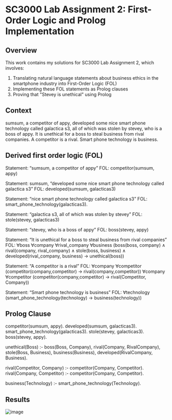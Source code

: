 # SC3000 Lab Assignment 2: First-Order Logic and Prolog Implementation

## Overview  
This work contains my solutions for SC3000 Lab Assignment 2, which involves:  
1. Translating natural language statements about business ethics in the smartphone industry into First-Order Logic (FOL)  
2. Implementing these FOL statements as Prolog clauses  
3. Proving that "Stevey is unethical" using Prolog

## Context
sumsum, a competitor of appy, developed some nice smart phone technology called galactica
s3, all of which was stolen by stevey, who is a boss of appy. It is unethical for a boss to steal 
business from rival companies. A competitor is a rival. Smart phone technology is business. 

## Derived first order logic (FOL)
Statement: “sumsum, a competitor of appy”
FOL: competitor(sumsum, appy)

Statement: sumsum, “developed some nice smart phone technology called galactica s3”
FOL: developed(sumsum, galacticas3)

Statement: “nice smart phone technology called galactica s3”
FOL: smart_phone_technology(galacticas3).

Statement: “galactica s3, all of which was stolen by stevey”
FOL: stole(stevey, galacticas3)

Statement: “stevey, who is a boss of appy”
FOL: boss(stevey, appy)

Statement: “It is unethical for a boss to steal business from rival companies”
FOL: ∀boss ∀company ∀rival_company ∀business (boss(boss, company) ∧ rival(company, rival_company) ∧ stole(boss, business) ∧ developed(rival_company, business) → unethical(boss))

Statement: “A competitor is a rival”
FOL: ∀company ∀competitor (competitor(company,competitor) → rival(company,competitor))
          ∀company ∀competitor (competitor(company,competitor) → rival(Competitor, Company))

Statement: “Smart phone technology is business”
FOL: ∀technology (smart_phone_technology(technology) → business(technology))

## Prolog Clause
competitor(sumsum, appy).
developed(sumsum, galacticas3).
smart_phone_technology(galacticas3).
stole(stevey, galacticas3).
boss(stevey, appy).

unethical(Boss) :- boss(Boss, Company),
    		       rival(Company, RivalCompany),
    		       stole(Boss, Business),
    		       business(Business),
    		       developed(RivalCompany, Business).

rival(Competitor, Company) :- competitor(Company, Competitor).
rival(Company, Competitor) :- competitor(Company, Competitor).

business(Technology) :- smart_phone_technology(Technology).

## Results
![image](https://github.com/user-attachments/assets/f9487127-fbf3-4e7b-9c27-c3054d144c4c)
